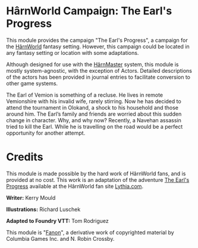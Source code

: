 # HârnWorld Campaign: The Earl's Progress

This module provides the campaign "The Earl's Progress", a campaign for the
[HârnWorld](https://columbiagames.com/harnworld/) fantasy setting. However, this
campaign could be located in any fantasy setting or location with some adaptations.

Although designed for use with the [HârnMaster](https://foundryvtt.com/packages/hm3)
system, this module is mostly system-agnostic, with the exception of Actors.
Detailed descriptions of the actors has been provided in journal entries to facilitate
conversion to other game systems.

The Earl of Vemion is something of a recluse. He lives in remote Vemionshire with his
invalid wife, rarely stirring. Now he has decided to attend the tournament in Olokand,
a shock to his household and those around him. The Earl’s family and friends are worried
about this sudden change in character. Why, and why now? Recently, a Navehan assassin
tried to kill the Earl. While he is travelling on the road would be a perfect opportunity
for another attempt.

# Credits

This module is made possible by the hard work of HârnWorld fans, and is provided at no
cost. This work is an adaptation of the adventure
[The Earl's Progress](https://www.lythia.com/adventures/earls-progress/) available at
the HârnWorld fan site [Lythia.com](https://www.lythia.com/).

**Writer:** Kerry Mould

**Illustrations:** Richard Luschek

**Adapted to Foundry VTT:** Tom Rodriguez

This module is "[Fanon](https://www.lythia.com/about/publishing-fan-written-material/)", a derivative work of copyrighted material by Columbia Games Inc. and N. Robin Crossby.

